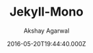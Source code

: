 ---
title: Jekyll-Mono
github: https://github.com/AkshayAgarwal007/Jekyll-Mono
demo: https://akshayagarwal007.github.io/Jekyll-Mono
author: Akshay Agarwal
ssg:
  - Jekyll
cms:
  - No Cms
date: 2016-05-20T19:44:40.000Z
github_branch: master
description: >-
  :red_circle: Jekyll-Mono :large_blue_circle: is a simple and elegant GitHub
  Profile cum Blog theme
stale: true
---